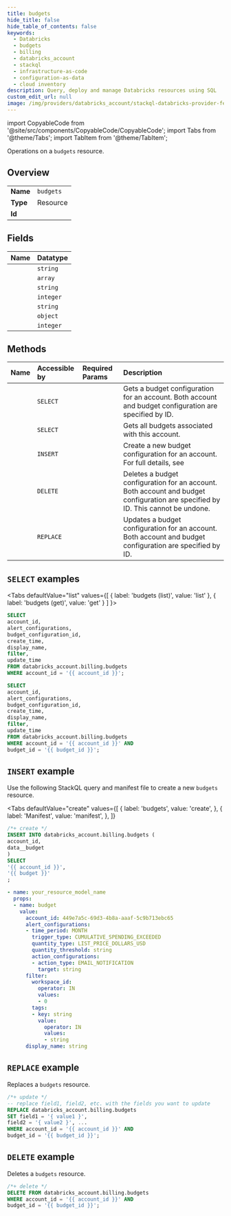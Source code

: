 ```yaml
---
title: budgets
hide_title: false
hide_table_of_contents: false
keywords:
  - Databricks
  - budgets
  - billing
  - databricks_account
  - stackql
  - infrastructure-as-code
  - configuration-as-data
  - cloud inventory
description: Query, deploy and manage Databricks resources using SQL
custom_edit_url: null
image: /img/providers/databricks_account/stackql-databricks-provider-featured-image.png
---
```


import CopyableCode from '@site/src/components/CopyableCode/CopyableCode';
import Tabs from '@theme/Tabs';
import TabItem from '@theme/TabItem';

Operations on a <code>budgets</code> resource.  

## Overview
<table><tbody>
<tr><td><b>Name</b></td><td><code>budgets</code></td></tr>
<tr><td><b>Type</b></td><td>Resource</td></tr>
<tr><td><b>Id</b></td><td><CopyableCode code="databricks_account.billing.budgets" /></td></tr>
</tbody></table>

## Fields
| Name | Datatype |
|:-----|:---------|
| <CopyableCode code="account_id" /> | `string` |
| <CopyableCode code="alert_configurations" /> | `array` |
| <CopyableCode code="budget_configuration_id" /> | `string` |
| <CopyableCode code="create_time" /> | `integer` |
| <CopyableCode code="display_name" /> | `string` |
| <CopyableCode code="filter" /> | `object` |
| <CopyableCode code="update_time" /> | `integer` |

## Methods
| Name | Accessible by | Required Params | Description |
|:-----|:--------------|:----------------|:------------|
| <CopyableCode code="get" /> | `SELECT` | <CopyableCode code="account_id, budget_id" /> | Gets a budget configuration for an account. Both account and budget configuration are specified by ID. |
| <CopyableCode code="list" /> | `SELECT` | <CopyableCode code="account_id" /> | Gets all budgets associated with this account. |
| <CopyableCode code="create" /> | `INSERT` | <CopyableCode code="account_id" /> | Create a new budget configuration for an account. For full details, see |
| <CopyableCode code="delete" /> | `DELETE` | <CopyableCode code="account_id, budget_id" /> | Deletes a budget configuration for an account. Both account and budget configuration are specified by ID. This cannot be undone. |
| <CopyableCode code="update" /> | `REPLACE` | <CopyableCode code="account_id, budget_id" /> | Updates a budget configuration for an account. Both account and budget configuration are specified by ID. |

## `SELECT` examples

<Tabs
    defaultValue="list"
    values={[
        { label: 'budgets (list)', value: 'list' },
        { label: 'budgets (get)', value: 'get' }
    ]
}>
<TabItem value="list">

```sql
SELECT
account_id,
alert_configurations,
budget_configuration_id,
create_time,
display_name,
filter,
update_time
FROM databricks_account.billing.budgets
WHERE account_id = '{{ account_id }}';
```

</TabItem>
<TabItem value="get">

```sql
SELECT
account_id,
alert_configurations,
budget_configuration_id,
create_time,
display_name,
filter,
update_time
FROM databricks_account.billing.budgets
WHERE account_id = '{{ account_id }}' AND
budget_id = '{{ budget_id }}';
```

</TabItem>
</Tabs>

## `INSERT` example

Use the following StackQL query and manifest file to create a new <code>budgets</code> resource.

<Tabs
    defaultValue="create"
    values={[
        { label: 'budgets', value: 'create', },
        { label: 'Manifest', value: 'manifest', },
    ]}
>
<TabItem value="create">

```sql
/*+ create */
INSERT INTO databricks_account.billing.budgets (
account_id,
data__budget
)
SELECT 
'{{ account_id }}',
'{{ budget }}'
;
```

</TabItem>
<TabItem value="manifest">

```yaml
- name: your_resource_model_name
  props:
  - name: budget
    value:
      account_id: 449e7a5c-69d3-4b8a-aaaf-5c9b713ebc65
      alert_configurations:
      - time_period: MONTH
        trigger_type: CUMULATIVE_SPENDING_EXCEEDED
        quantity_type: LIST_PRICE_DOLLARS_USD
        quantity_threshold: string
        action_configurations:
        - action_type: EMAIL_NOTIFICATION
          target: string
      filter:
        workspace_id:
          operator: IN
          values:
          - 0
        tags:
        - key: string
          value:
            operator: IN
            values:
            - string
      display_name: string

```

</TabItem>
</Tabs>

## `REPLACE` example

Replaces a <code>budgets</code> resource.

```sql
/*+ update */
-- replace field1, field2, etc. with the fields you want to update
REPLACE databricks_account.billing.budgets
SET field1 = '{ value1 }',
field2 = '{ value2 }', ...
WHERE account_id = '{{ account_id }}' AND
budget_id = '{{ budget_id }}';
```

## `DELETE` example

Deletes a <code>budgets</code> resource.

```sql
/*+ delete */
DELETE FROM databricks_account.billing.budgets
WHERE account_id = '{{ account_id }}' AND
budget_id = '{{ budget_id }}';
```
